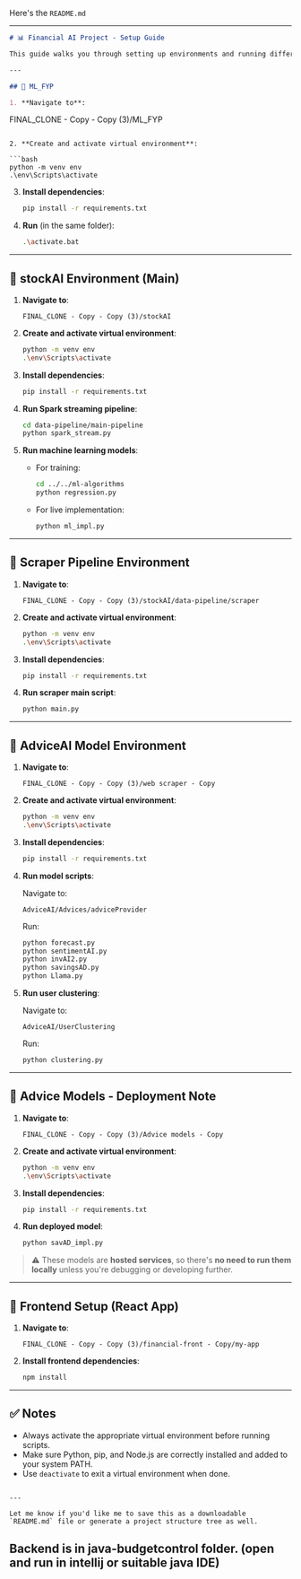 Here's the `README.md`

---

```markdown
# 📊 Financial AI Project - Setup Guide

This guide walks you through setting up environments and running different components of the project using `requirements.txt` files and relative paths.

---

## 🔹 ML_FYP

1. **Navigate to**:
```

FINAL\_CLONE - Copy - Copy (3)/ML\_FYP

````

2. **Create and activate virtual environment**:

```bash
python -m venv env
.\env\Scripts\activate
````

3. **Install dependencies**:

   ```bash
   pip install -r requirements.txt
   ```

4. **Run** (in the same folder):

   ```bash
   .\activate.bat
   ```

---

## 🔹 stockAI Environment (Main)

1. **Navigate to**:

   ```
   FINAL_CLONE - Copy - Copy (3)/stockAI
   ```

2. **Create and activate virtual environment**:

   ```bash
   python -m venv env
   .\env\Scripts\activate
   ```

3. **Install dependencies**:

   ```bash
   pip install -r requirements.txt
   ```

4. **Run Spark streaming pipeline**:

   ```bash
   cd data-pipeline/main-pipeline
   python spark_stream.py
   ```

5. **Run machine learning models**:

   * For training:

     ```bash
     cd ../../ml-algorithms
     python regression.py
     ```

   * For live implementation:

     ```bash
     python ml_impl.py
     ```

---

## 🔹 Scraper Pipeline Environment

1. **Navigate to**:

   ```
   FINAL_CLONE - Copy - Copy (3)/stockAI/data-pipeline/scraper
   ```

2. **Create and activate virtual environment**:

   ```bash
   python -m venv env
   .\env\Scripts\activate
   ```

3. **Install dependencies**:

   ```bash
   pip install -r requirements.txt
   ```

4. **Run scraper main script**:

   ```bash
   python main.py
   ```

---

## 🔹 AdviceAI Model Environment

1. **Navigate to**:

   ```
   FINAL_CLONE - Copy - Copy (3)/web scraper - Copy
   ```

2. **Create and activate virtual environment**:

   ```bash
   python -m venv env
   .\env\Scripts\activate
   ```

3. **Install dependencies**:

   ```bash
   pip install -r requirements.txt
   ```

4. **Run model scripts**:

   Navigate to:

   ```
   AdviceAI/Advices/adviceProvider
   ```

   Run:

   ```bash
   python forecast.py
   python sentimentAI.py
   python invAI2.py
   python savingsAD.py
   python Llama.py
   ```

5. **Run user clustering**:

   Navigate to:

   ```
   AdviceAI/UserClustering
   ```

   Run:

   ```bash
   python clustering.py
   ```

---

## 🔹 Advice Models - Deployment Note

1. **Navigate to**:

   ```
   FINAL_CLONE - Copy - Copy (3)/Advice models - Copy
   ```

2. **Create and activate virtual environment**:

   ```bash
   python -m venv env
   .\env\Scripts\activate
   ```

3. **Install dependencies**:

   ```bash
   pip install -r requirements.txt
   ```

4. **Run deployed model**:

   ```bash
   python savAD_impl.py
   ```

> ⚠️ These models are **hosted services**, so there's **no need to run them locally** unless you're debugging or developing further.

---

## 🔹 Frontend Setup (React App)

1. **Navigate to**:

   ```
   FINAL_CLONE - Copy - Copy (3)/financial-front - Copy/my-app
   ```

2. **Install frontend dependencies**:

   ```bash
   npm install
   ```

---

## ✅ Notes

* Always activate the appropriate virtual environment before running scripts.
* Make sure Python, pip, and Node.js are correctly installed and added to your system PATH.
* Use `deactivate` to exit a virtual environment when done.

```

---

Let me know if you'd like me to save this as a downloadable `README.md` file or generate a project structure tree as well.
```
## Backend is in java-budgetcontrol folder. (open and run in intellij or suitable java IDE)
